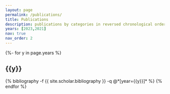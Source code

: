 ```yaml
---
layout: page
permalink: /publications/
title: Publications
description: publications by categories in reversed chronological order. generated by jekyll-scholar.
years: [2023,2021]
nav: true
nav_order: 2
---
```

<!-- _pages/publications.md -->
<div class="publications">

{%- for y in page.years %}
  <h2 class="year">{{y}}</h2>
  {% bibliography -f {{ site.scholar.bibliography }} -q @*[year={{y}}]* %}
{% endfor %}

</div>
